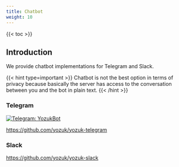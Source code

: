 ```yaml
---
title: Chatbot
weight: 10
---
```


{{< toc >}}

## Introduction

We provide chatbot implementations for Telegram and Slack.

{{< hint type=important >}}
Chatbot is not the best option in terms of privacy because basically the server has access to the conversation between you and the bot in plain text.
{{< /hint >}}

### Telegram

[![Telegram: YozukBot](https://img.shields.io/badge/Telegram-@YozukBot-blue?logo=telegram)](https://t.me/YozukBot)

https://github.com/yozuk/yozuk-telegram

### Slack

https://github.com/yozuk/yozuk-slack
